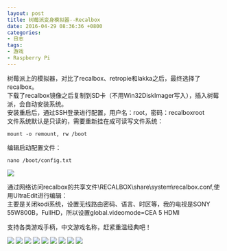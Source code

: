 ```yaml
---
layout: post
title: 树莓派变身模拟器--Recalbox
date: 2016-04-29 08:36:36 +0800
categories:
- 日志
tags:
- 游戏
- Raspberry Pi
---
```


树莓派上的模拟器，对比了recalbox、retropie和lakka之后，最终选择了recalbox。    
下载了recalbox镜像之后复制到SD卡（不用Win32DiskImager写入），插入树莓派，会自动安装系统。    
安装重启后，通过SSH登录进行配置，用户名：root，密码：recalboxroot    
文件系统默认是只读的，需要重新挂在成可读写文件系统：

    mount -o remount, rw /boot 
    
编辑启动配置文件：

    nano /boot/config.txt 
    
![](https://github.com/bh3nvn/bh3nvn.github.io/raw/master/image/2016-04-29-01.jpg)

通过网络访问recalbox的共享文件\\RECALBOX\share\system\recalbox.conf,使用UltraEdit进行编辑：    
主要是关闭kodi系统，设置无线路由密码、语言、时区等，我的电视是SONY 55W800B，FullHD，所以设置global.videomode=CEA 5 HDMI    

支持各类游戏手柄，中文游戏名称，赶紧重温经典吧！

![](https://github.com/bh3nvn/bh3nvn.github.io/raw/master/image/2016-04-29-02.jpg)
![](https://github.com/bh3nvn/bh3nvn.github.io/raw/master/image/2016-04-29-03.jpg)
![](https://github.com/bh3nvn/bh3nvn.github.io/raw/master/image/2016-04-29-04.jpg)
![](https://github.com/bh3nvn/bh3nvn.github.io/raw/master/image/2016-04-29-05.jpg)
![](https://github.com/bh3nvn/bh3nvn.github.io/raw/master/image/2016-04-29-06.jpg)
![](https://github.com/bh3nvn/bh3nvn.github.io/raw/master/image/2016-04-29-07.jpg)
![](https://github.com/bh3nvn/bh3nvn.github.io/raw/master/image/2016-04-29-08.jpg)
![](https://github.com/bh3nvn/bh3nvn.github.io/raw/master/image/2016-04-29-09.jpg)
![](https://github.com/bh3nvn/bh3nvn.github.io/raw/master/image/2016-04-29-10.jpg)

